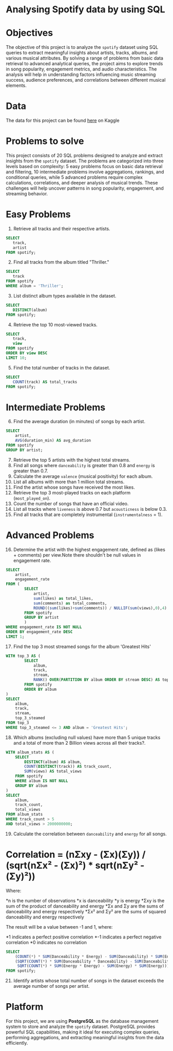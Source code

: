 # Analysing Spotify data by using SQL

# Objectives
The objective of this project is to analyze the `spotify` dataset using SQL queries to extract meaningful insights about artists, tracks, albums, and various musical attributes. By solving a range of problems from basic data retrieval to advanced analytical queries, the project aims to explore trends in song popularity, engagement metrics, and audio characteristics. The analysis will help in understanding factors influencing music streaming success, audience preferences, and correlations between different musical elements.

# Data
The data for this project can be found [here](https://www.kaggle.com/datasets/sanjanchaudhari/spotify-dataset) on Kaggle

# Problems to solve
This project consists of 20 SQL problems designed to analyze and extract insights from the `spotify` dataset. The problems are categorized into three levels based on complexity: 5 easy problems focus on basic data retrieval and filtering, 10 intermediate problems involve aggregations, rankings, and conditional queries, while 5 advanced problems require complex calculations, correlations, and deeper analysis of musical trends. These challenges will help uncover patterns in song popularity, engagement, and streaming behavior.

# Easy Problems
1. Retrieve all tracks and their respective artists.
   
```sql
SELECT
   track,
   artist
FROM spotify;
```


2. Find all tracks from the album titled "Thriller."

```sql
SELECT
   track
FROM spotify
WHERE album = 'Thriller';
```
 
3. List distinct album types available in the dataset.

```sql
SELECT 
   DISTINCT(album)
FROM spotify;
```   
4. Retrieve the top 10 most-viewed tracks.

```sql
SELECT
   track,
   view
FROM spotify
ORDER BY view DESC
LIMIT 10;
```
5. Find the total number of tracks in the dataset.  

```sql
SELECT
   COUNT(track) AS total_tracks
FROM spotify;
```

# Intermediate Problems
6. Find the average duration (in minutes) of songs by each artist.

```sql
SELECT
	artist,
	AVG(duration_min) AS avg_duration
FROM spotify
GROUP BY artist;
```

7. Retrieve the top 5 artists with the highest total streams.  
9. Find all songs where `danceability` is greater than 0.8 and `energy` is greater than 0.7.  
10. Calculate the average `valence` (musical positivity) for each album.  
11. List all albums with more than 1 million total streams.  
12. Find the artist whose songs have received the most likes.  
13. Retrieve the top 3 most-played tracks on each platform (`most_played_on`).  
14. Count the number of songs that have an official video.  
15. List all tracks where `liveness` is above 0.7 but `acousticness` is below 0.3.  
15. Find all tracks that are completely instrumental (`instrumentalness` = 1).  

# Advanced Problems
16. Determine the artist with the highest engagement rate, defined as (likes + comments) per view.Note there shouldn't be null values in engagement rate.

```sql
SELECT
	artist,
	engagement_rate
FROM (
		SELECT
			artist,
			sum(likes) as total_likes,
			sum(comments) as total_comments,
			ROUND((sum(likes)+sum(comments)) / NULLIF(sum(views),0),4) as engagement_rate
		FROM spotify
		GROUP BY artist
		)
WHERE engagement_rate IS NOT NULL
ORDER BY engagement_rate DESC
LIMIT 1;
```

17. Find the top 3 most streamed songs for the album 'Greatest Hits'

```sql
WITH top_3 AS (
		SELECT
			album,
			track,
			stream,
			RANK() OVER(PARTITION BY album ORDER BY stream DESC) AS top_3_steamed
		FROM spotify
		ORDER BY album
)
SELECT
	album,
	track,
	stream,
	top_3_steamed
FROM top_3
WHERE top_3_steamed <= 3 AND album = 'Greatest Hits';
```


18. Which albums (excluding null values) have more than 5 unique tracks and a total of more than 2 Billion views across all their tracks?.

```sql
WITH album_stats AS (
    SELECT 
        DISTINCT(album) AS album,
        COUNT(DISTINCT(track)) AS track_count,
        SUM(views) AS total_views
    FROM spotify
	WHERE album IS NOT NULL
    GROUP BY album
)
SELECT 
    album,
    track_count,
    total_views
FROM album_stats
WHERE track_count > 5 
AND total_views > 2000000000;
```
     
19. Calculate the correlation between `danceability` and `energy` for all songs.

# Correlation = (nΣxy - (Σx)(Σy)) / (sqrt(nΣx² - (Σx)²) * sqrt(nΣy² - (Σy)²)) #
Where:

*n is the number of observations
*x is danceability
*y is energy
*Σxy is the sum of the product of danceability and energy
*Σx and Σy are the sums of danceability and energy respectively
*Σx² and Σy² are the sums of squared danceability and energy respectively

The result will be a value between -1 and 1, where:

*1 indicates a perfect positive correlation
*-1 indicates a perfect negative correlation
*0 indicates no correlation

```sql
SELECT 
    (COUNT(*) * SUM(Danceability * Energy) - SUM(Danceability) * SUM(Energy)) / 
    (SQRT(COUNT(*) * SUM(Danceability * Danceability) - SUM(Danceability) * SUM(Danceability)) * 
     SQRT(COUNT(*) * SUM(Energy * Energy) - SUM(Energy) * SUM(Energy))) AS Correlation
FROM spotify;
```

21. Identify artists whose total number of songs in the dataset exceeds the average number of songs per artist.  

# Platform
For this project, we are using **PostgreSQL** as the database management system to store and analyze the `spotify` dataset. PostgreSQL provides powerful SQL capabilities, making it ideal for executing complex queries, performing aggregations, and extracting meaningful insights from the data efficiently.



